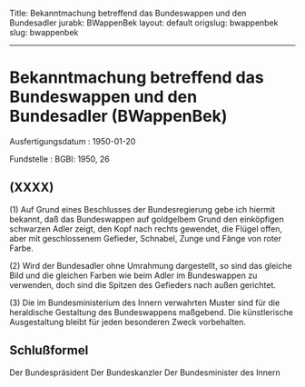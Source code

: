 Title: Bekanntmachung betreffend das Bundeswappen und den Bundesadler
jurabk: BWappenBek
layout: default
origslug: bwappenbek
slug: bwappenbek

---

# Bekanntmachung betreffend das Bundeswappen und den Bundesadler (BWappenBek)

Ausfertigungsdatum
:   1950-01-20

Fundstelle
:   BGBl: 1950, 26



## (XXXX)

(1) Auf Grund eines Beschlusses der Bundesregierung gebe ich hiermit
bekannt, daß das Bundeswappen auf goldgelbem Grund den einköpfigen
schwarzen Adler zeigt, den Kopf nach rechts gewendet, die Flügel
offen, aber mit geschlossenem Gefieder, Schnabel, Zunge und Fänge von
roter Farbe.

(2) Wird der Bundesadler ohne Umrahmung dargestellt, so sind das
gleiche Bild und die gleichen Farben wie beim Adler im Bundeswappen zu
verwenden, doch sind die Spitzen des Gefieders nach außen gerichtet.

(3) Die im Bundesministerium des Innern verwahrten Muster sind für die
heraldische Gestaltung des Bundeswappens maßgebend. Die künstlerische
Ausgestaltung bleibt für jeden besonderen Zweck vorbehalten.


## Schlußformel

Der Bundespräsident
Der Bundeskanzler
Der Bundesminister des Innern

